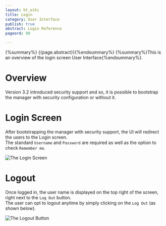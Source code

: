 ```yaml
---
layout: bt_wiki
title: Login
category: User Interface
publish: true
abstract: Login Reference
pageord: 90

---
```


{%summary%} {{page.abstract}}{%endsummary%}
{%summary%}This is an overview of the login screen User Interface{%endsummary%}.

# Overview
Version 3.2 introduced security support and so, it is possible to bootstrap the manager with security configuration or without it.

# Login Screen
After bootstrapping the manager with security support, the UI will redirect the users to the Login screen.<br>
The standard `Username` and `Password` are required as well as the option to check `Remember me`. <br>

![The Login Screen](/guide/images/ui/ui-login-screen.png)

# Logout
Once logged in, the user name is displayed on the top right of the screen, right next to the `Log Out` button. <br>
The user can opt to logout anytime by simply clicking on the `Log Out` (as shown below). <br>

![The Logout Button](/guide/images/ui/ui-logout-button.png)
